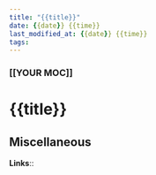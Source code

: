 ```yaml
---
title: "{{title}}"
date: {{date}} {{time}}
last_modified_at: {{date}} {{time}}
tags:
---
```


### [[YOUR MOC]]

# {{title}}

## Miscellaneous

**Links**::
